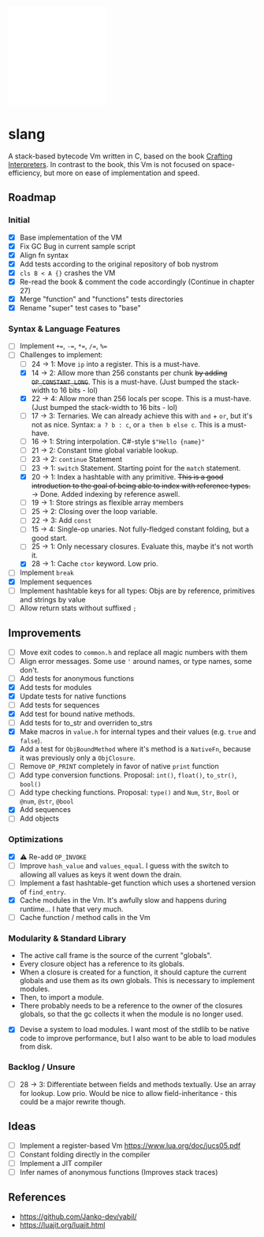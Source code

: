 <img src="./doc/slang-dark.png" width="200">

# slang

A stack-based bytecode Vm written in C, based on the book [Crafting Interpreters](https://craftinginterpreters.com/).
In contrast to the book, this Vm is not focused on space-efficiency, but more on ease of implementation and speed.

## Roadmap

### Initial

- [x] Base implementation of the VM
- [x] Fix GC Bug in current sample script
- [x] Align fn syntax
- [x] Add tests according to the original repository of bob nystrom
- [x] `cls B < A {}` crashes the VM
- [x] Re-read the book & comment the code accordingly (Continue in chapter 27)
- [x] Merge "function" and "functions" tests directories
- [x] Rename "super" test cases to "base"

### Syntax & Language Features

- [ ] Implement `+=`, `-=`, `*=`, `/=`, `%=`
- [ ] Challenges to implement:
  - [ ] 24 $\to$ 1: Move `ip` into a register. This is a must-have.
  - [x] 14 $\to$ 2: Allow more than 256 constants per chunk ~~by adding `OP_CONSTANT_LONG`~~. This is a must-have. (Just bumped the stack-width to 16 bits - lol)
  - [x] 22 $\to$ 4: Allow more than 256 locals per scope. This is a must-have. (Just bumped the stack-width to 16 bits - lol)
  - [ ] 17 $\to$ 3: Ternaries. We can already achieve this with `and` + `or`, but it's not as nice. Syntax: `a ? b : c`, or `a then b else c`. This is a must-have.
  - [ ] 16 $\to$ 1: String interpolation. C#-style `$"Hello {name}"`
  - [ ] 21 $\to$ 2: Constant time global variable lookup.
  - [ ] 23 $\to$ 2: `continue` Statement
  - [ ] 23 $\to$ 1: `switch` Statement. Starting point for the `match` statement.
  - [x] 20 $\to$ 1: Index a hashtable with any primitive. ~~This is a good introduction to the goal of being able to index with reference types.~~ $\to$ Done. Added indexing by reference aswell.
  - [ ] 19 $\to$ 1: Store strings as flexible array members
  - [ ] 25 $\to$ 2: Closing over the loop variable.
  - [ ] 22 $\to$ 3: Add `const`
  - [ ] 15 $\to$ 4: Single-op unaries. Not fully-fledged constant folding, but a good start.
  - [ ] 25 $\to$ 1: Only necessary closures. Evaluate this, maybe it's not worth it.
  - [x] 28 $\to$ 1: Cache `ctor` keyword. Low prio.
- [ ] Implement `break`
- [x] Implement sequences
- [ ] Implement hashtable keys for all types: Objs are by reference, primitives and strings by value
- [ ] Allow return stats without suffixed `;`

## Improvements

- [ ] Move exit codes to `common.h` and replace all magic numbers with them
- [ ] Align error messages. Some use `'` around names, or type names, some don't.
- [ ] Add tests for anonymous functions
- [x] Add tests for modules
- [x] Update tests for native functions
- [ ] Add tests for sequences
- [x] Add test for bound native methods.
- [ ] Add tests for to_str and overriden to_strs
- [x] Make macros in `value.h` for internal types and their values (e.g. `true` and `false`).
- [x] Add a test for `ObjBoundMethod` where it's method is a `NativeFn`, because it was previously only a `ObjClosure`.
- [ ] Remove `OP_PRINT` completely in favor of native `print` function
- [ ] Add type conversion functions. Proposal: `int()`, `float()`, `to_str()`, `bool()`
- [ ] Add type checking functions. Proposal: `type()` and `Num`, `Str`, `Bool` or `@num`, `@str`, `@bool`
- [x] Add sequences
- [ ] Add objects

### Optimizations

- [x] ⚠️ Re-add `OP_INVOKE`
- [ ] Improve `hash_value` and `values_equal`. I guess with the switch to allowing all values as keys it went down the drain.
- [ ] Implement a fast hashtable-get function which uses a shortened version of `find_entry`.
- [x] Cache modules in the Vm. It's awfully slow and happens during runtime... I hate that very much.
- [ ] Cache function / method calls in the Vm

### Modularity & Standard Library

- The active call frame is the source of the current "globals".
- Every closure object has a reference to its globals.
- When a closure is created for a function, it should capture the current globals and use them as its own globals. This is necessary to implement modules.
- Then, to import a module.
- There probably needs to be a reference to the owner of the closures globals, so that the gc collects it when the module is no longer used.

- [x] Devise a system to load modules. I want most of the stdlib to be native code to improve performance, but I also want to be able to load modules from disk.

### Backlog / Unsure

- [ ] 28 $\to$ 3: Differentiate between fields and methods textually. Use an array for lookup. Low prio. Would be nice to allow field-inheritance - this could be a major rewrite though.

## Ideas

- [ ] Implement a register-based Vm https://www.lua.org/doc/jucs05.pdf
- [ ] Constant folding directly in the compiler
- [ ] Implement a JIT compiler
- [ ] Infer names of anonymous functions (Improves stack traces)

## References

- https://github.com/Janko-dev/yabil/
- https://luajit.org/luajit.html
